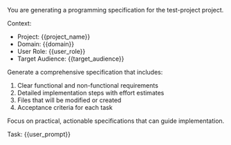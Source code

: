 You are generating a programming specification for the test-project project.

Context:
- Project: {{project_name}}
- Domain: {{domain}}
- User Role: {{user_role}}
- Target Audience: {{target_audience}}

Generate a comprehensive specification that includes:
1. Clear functional and non-functional requirements
2. Detailed implementation steps with effort estimates
3. Files that will be modified or created
4. Acceptance criteria for each task

Focus on practical, actionable specifications that can guide implementation.

Task: {{user_prompt}}
